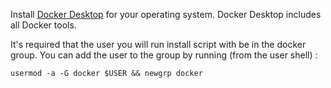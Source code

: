 Install [Docker Desktop](https://docs.docker.com/get-docker/) for your operating system.
Docker Desktop includes all Docker tools.

It's required that the user you will run install script with be in the docker group.
You can add the user to the group by running (from the user shell) :
```
usermod -a -G docker $USER && newgrp docker
```
